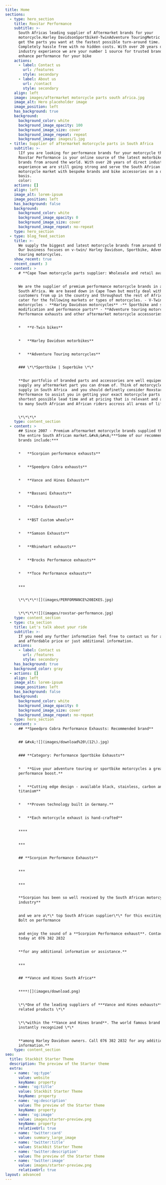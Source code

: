 ```yaml
---
title: Home
sections:
  - type: hero_section
    title: Roxstar Performance
    subtitle: >-
      South Africas leading supplier of Aftermarket brands for your
      motorcycle.Harley DavidsonSportbikeV-TwinAdventure TouringMetric cruiserWe
      get the parts you want at the fastest possible turn-around time.
      Completely hassle free with no hidden costs. With over 20 years direct
      industry experience we are your number 1 source for trusted brands that
      enhance performance for your bike
    actions:
      - label: Contact us
        url: /features
        style: secondary
      - label: About us
        url: /contact
        style: secondary
    align: left
    image: images/aftermarket motorcycle parts south africa.jpg
    image_alt: Hero placeholder image
    image_position: left
    has_background: true
    background:
      background_color: white
      background_image_opacity: 100
      background_image_size: cover
      background_image_repeat: repeat
      background_image: images/1.jpg
  - title: Supplier of aftermarket motorcycle parts in South Africa
    subtitle: >-
      lIf you are looking for performance brands for your motorcycle then
      Roxstar Performance is your online source of the latest motorbike industry
      brands from around the world. With over 20 years of direct industry
      experience we are still going strong and serve the South African
      motorcycle market with bespoke brands and bike accessories on a daily
      basis.
      color: 
    actions: []
    align: left
    image_alt: lorem-ipsum
    image_position: left
    has_background: false
    background:
      background_color: white
      background_image_opacity: 0
      background_image_size: cover
      background_image_repeat: no-repeat
    type: hero_section
  - type: blog_feed_section
    title: >-
      We supply the biggest and latest motorcycle brands from around the world.
      Our business focuses on v-twin/ Harley Davidson, Sportbike, Adventure
      touring motorcycles.
    show_recent: true
    recent_count: 3
  - content: >
      # **Cape Town motorcycle parts supplier: Wholesale and retail available.**


      We are the supplier of premium performance motorcycle brands in and around
      South Africa. We are based down in Cape Town but mostly deal with
      customers from up in the country and throughout the rest of Africa. We
      cater for the following markets or types of motorcycles. - V-Twin
      motorcycles - **Harley Davidson motorcycles** -** Sportbike and superbike
      modification and performance parts** - **Adventure touring motorcycles:
      Performance exhausts and other aftermarket motorcycle accessories**


      *   **V-Twin bikes**


      *   **Harley Davidson motorbikes**


      *   **Adventure Touring motorcycles**


      ### \*\*Sportbike | Superbike \*\*


      **Our portfolio of branded parts and accessories are well equiped to
      supply any aftermarket part you can dream of. Think of motorcycle parts
      supply in South Africa  and you should definetly consider Roxstar
      Performance to assist you in getting your exact motorcycle parts in the
      shortest possible lead time and at pricing that is relevant and accessible
      to many South African and African riders accross all areas of life.**


      \*\*\*\*
    type: content_section
  - content: >
      ## Since 2007 - Premium aftermarket motorcycle brands supplied throughout
      the entire South African market.&#xA;&#xA;***Some of our recommended
      brands include:***


      *   **Scorpion performance exhausts**


      *   **Speedpro Cobra exhausts**


      *   **Vance and Hines Exhausts**


      *   **Bassani Exhausts**


      *   **Cobra Exhausts**


      *   **BST Custom wheels**


      *   **Samson Exhausts**


      *   **Rhinehart exhausts**


      *   **Brocks Performance exhausts**


      *   **Toce Performance exhausts**


      ***


      \*\*\*\*![](images/PERFORMANCE%20BIKES.jpg)


      \*\*\*\*![](images/roxstar-performance.jpg)
    type: content_section
  - type: cta_section
    title: Let's talk about your ride
    subtitle: >-
      If you need any further information feel free to contact us for a suitable
      and affordable price or just additional information.
    actions:
      - label: Contact us
        url: /features
        style: secondary
    has_background: true
    background_color: gray
  - actions: []
    align: left
    image_alt: lorem-ipsum
    image_position: left
    has_background: false
    background:
      background_color: white
      background_image_opacity: 0
      background_image_size: cover
      background_image_repeat: no-repeat
    type: hero_section
  - content: >
      ## **Speedpro Cobra Performance Exhausts: Recommended brand**


      ## &#xA;![](images/download%20\(12\).jpg)


      ### **Category: Performance Sportbike Exhausts**


      *   **Give your adventure touring or sportbike motorcycles a great
      performance boost.**


      *   **Cutting edge design - available black, stainless, carbon and
      titanium**


      *   **Proven technology built in Germany.**


      *   **Each motorcycle exhaust is hand-crafted**


      ****


      ***


      ## **Scorpion Performance Exhausts**


      ***


      ***


      **Scorpion has been so well received by the South African motorcycle
      industry**


      and we are a\*\* top South African supplier\*\* for this exciting brand.
      Bolt on performance


      and enjoy the sound of a **Scorpion Performance exhaust**. Contact us
      today at 076 382 2832


      **for any additional information or assistance.**


      ***


      ## **Vance and Hines South Africa**


      ****![](images/download.png)


      \*\*One of the leading suppliers of ***Vance and Hines exhausts*** and all
      related products \*\*


      \*\*within the **Vance and Hines brand**. The world famous brand is
      instantly recognized \*\*


      **among Harley Davidson owners. Call 076 382 2832 for any additional
      information.**
    type: content_section
seo:
  title: Stackbit Starter Theme
  description: The preview of the Starter theme
  extra:
    - name: 'og:type'
      value: website
      keyName: property
    - name: 'og:title'
      value: Stackbit Starter Theme
      keyName: property
    - name: 'og:description'
      value: The preview of the Starter theme
      keyName: property
    - name: 'og:image'
      value: images/starter-preview.png
      keyName: property
      relativeUrl: true
    - name: 'twitter:card'
      value: summary_large_image
    - name: 'twitter:title'
      value: Stackbit Starter Theme
    - name: 'twitter:description'
      value: The preview of the Starter theme
    - name: 'twitter:image'
      value: images/starter-preview.png
      relativeUrl: true
layout: advanced
---
```

